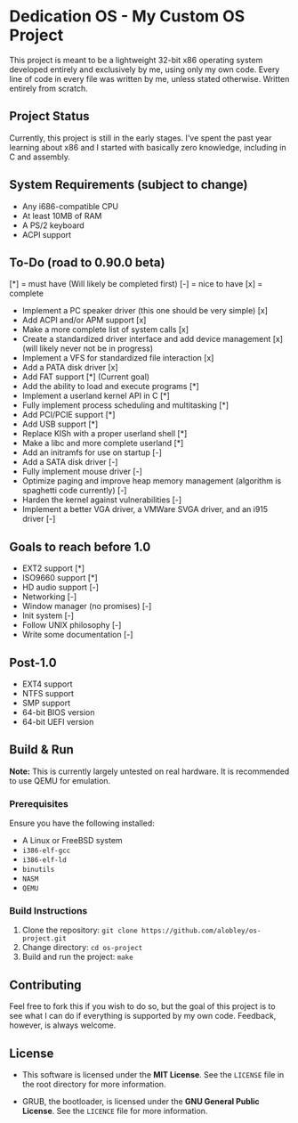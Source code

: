# Dedication OS - My Custom OS Project

This project is meant to be a lightweight 32-bit x86 operating system developed entirely and exclusively by me, using only my own code. Every line of code in every file was written by me, unless stated otherwise. Written entirely from scratch.

## Project Status
Currently, this project is still in the early stages. I've spent the past year learning about x86 and I started with basically zero knowledge, including in C and assembly.

## System Requirements (subject to change)
- Any i686-compatible CPU
- At least 10MB of RAM
- A PS/2 keyboard
- ACPI support

## To-Do (road to 0.90.0 beta)
[*] = must have (Will likely be completed first)
[-] = nice to have
[x] = complete
- Implement a PC speaker driver (this one should be very simple) [x]
- Add ACPI and/or APM support [x]
- Make a more complete list of system calls [x]
- Create a standardized driver interface and add device management [x] (will likely never not be in progress)
- Implement a VFS for standardized file interaction [x]
- Add a PATA disk driver [x]
- Add FAT support [*] (Current goal)
- Add the ability to load and execute programs [*]
- Implement a userland kernel API in C [*]
- Fully implement process scheduling and multitasking [*]
- Add PCI/PCIE support [*]
- Add USB support [*]
- Replace KISh with a proper userland shell [*]
- Make a libc and more complete userland [*]
- Add an initramfs for use on startup [-]
- Add a SATA disk driver [-]
- Fully implement mouse driver [-]
- Optimize paging and improve heap memory management (algorithm is spaghetti code currently) [-]
- Harden the kernel against vulnerabilities [-]
- Implement a better VGA driver, a VMWare SVGA driver, and an i915 driver [-]

## Goals to reach before 1.0
- EXT2 support [*]
- ISO9660 support [*]
- HD audio support [-]
- Networking [-]
- Window manager (no promises) [-]
- Init system [-]
- Follow UNIX philosophy [-]
- Write some documentation [-]

## Post-1.0
- EXT4 support
- NTFS support
- SMP support
- 64-bit BIOS version
- 64-bit UEFI version

## Build & Run

**Note:** This is currently largely untested on real hardware. It is recommended to use QEMU for emulation.

### Prerequisites
Ensure you have the following installed:
- A Linux or FreeBSD system
- `i386-elf-gcc`
- `i386-elf-ld`
- `binutils`
- `NASM`
- `QEMU`

### Build Instructions
1. Clone the repository:
   `git clone https://github.com/alobley/os-project.git`
2. Change directory:
    `cd os-project`
3. Build and run the project:
    `make`

## Contributing
Feel free to fork this if you wish to do so, but the goal of this project is to see what I can do if everything is supported by my own code. Feedback, however, is always welcome.

## License
- This software is licensed under the **MIT License**. See the `LICENSE` file in the root directory for more information.

- GRUB, the bootloader, is licensed under the **GNU General Public License**. See the `LICENCE` file for more information.